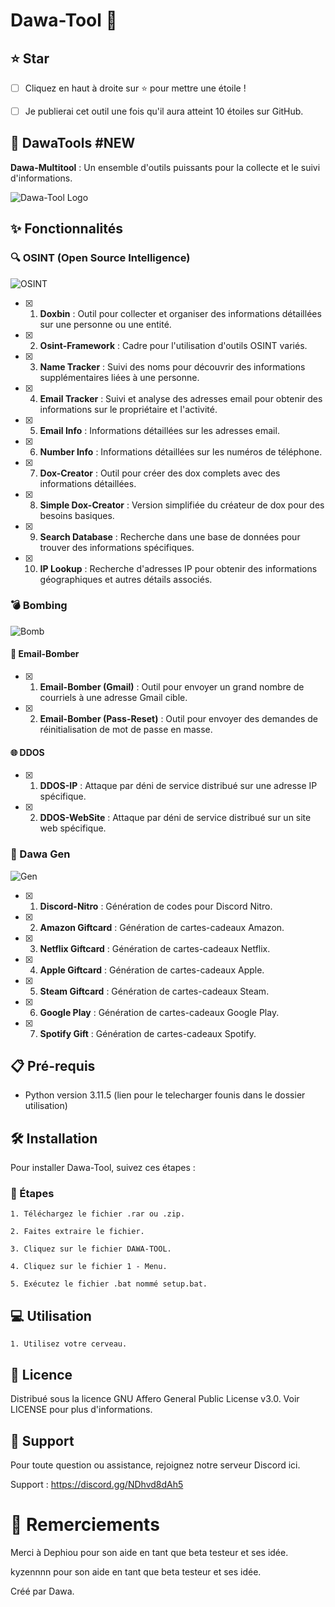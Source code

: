 # Dawa-Tool 🚀


## **⭐ Star**

- [ ] Cliquez en haut à droite sur ⭐ pour mettre une étoile !

- [ ] Je publierai cet outil une fois qu'il aura atteint 10 étoiles sur GitHub.

## **🌟 DawaTools #NEW**

**Dawa-Multitool** : Un ensemble d'outils puissants pour la collecte et le suivi d'informations.

![Dawa-Tool Logo](https://cdn.discordapp.com/attachments/1231056887219355688/1254124351729569953/Capture_decran_2024-06-22_192206.png?ex=667afcd1&is=6679ab51&hm=6ef5906497effe7437964f6f96440f08d86a254c4997fd9751ef7731cb013d45&)

## **✨ Fonctionnalités**

### **🔍 OSINT (Open Source Intelligence)**

![OSINT](https://cdn.discordapp.com/attachments/1231056887219355688/1243220817274339400/Capture_decran_2024-05-20_224422.png?ex=667adf1c&is=66798d9c&hm=a2b8c938e1c156d94cfb06a591be7205554e290a9679f531a95b22ed11bda0e7&)

- [x] 1. **Doxbin** : Outil pour collecter et organiser des informations détaillées sur une personne ou une entité.
- [x] 2. **Osint-Framework** : Cadre pour l'utilisation d'outils OSINT variés.
- [x] 3. **Name Tracker** : Suivi des noms pour découvrir des informations supplémentaires liées à une personne.
- [x] 4. **Email Tracker** : Suivi et analyse des adresses email pour obtenir des informations sur le propriétaire et l'activité.
- [x] 5. **Email Info** : Informations détaillées sur les adresses email.
- [x] 6. **Number Info** : Informations détaillées sur les numéros de téléphone.
- [x] 7. **Dox-Creator** : Outil pour créer des dox complets avec des informations détaillées.
- [x] 8. **Simple Dox-Creator** : Version simplifiée du créateur de dox pour des besoins basiques.
- [x] 9. **Search Database** : Recherche dans une base de données pour trouver des informations spécifiques.
- [x] 10. **IP Lookup** : Recherche d'adresses IP pour obtenir des informations géographiques et autres détails associés.

### **💣 Bombing**

![Bomb](https://cdn.discordapp.com/attachments/1231056887219355688/1254124445115617310/Capture_decran_2024-06-22_192216.png?ex=667afce8&is=6679ab68&hm=089957ee67bcc1eff679272d64f6b5884af80a1718e76234a2ee02916b19ad88&)

#### **📧 Email-Bomber**

- [x] 1. **Email-Bomber (Gmail)** : Outil pour envoyer un grand nombre de courriels à une adresse Gmail cible.
- [x] 2. **Email-Bomber (Pass-Reset)** : Outil pour envoyer des demandes de réinitialisation de mot de passe en masse.

#### **🌐 DDOS**

- [x] 1. **DDOS-IP** : Attaque par déni de service distribué sur une adresse IP spécifique.
- [x] 2. **DDOS-WebSite** : Attaque par déni de service distribué sur un site web spécifique.

### **🎁 Dawa Gen**

![Gen](https://cdn.discordapp.com/attachments/1231056887219355688/1254124455568085156/Capture_decran_2024-06-22_192222.png?ex=667afcea&is=6679ab6a&hm=af439b3fea434692491159296ebd423891373e78ab9e0a3ec0a6766fa14688fe&)

- [x] 1. **Discord-Nitro** : Génération de codes pour Discord Nitro.
- [x] 2. **Amazon Giftcard** : Génération de cartes-cadeaux Amazon.
- [x] 3. **Netflix Giftcard** : Génération de cartes-cadeaux Netflix.
- [x] 4. **Apple Giftcard** : Génération de cartes-cadeaux Apple.
- [x] 5. **Steam Giftcard** : Génération de cartes-cadeaux Steam.
- [x] 6. **Google Play** : Génération de cartes-cadeaux Google Play.
- [x] 7. **Spotify Gift** : Génération de cartes-cadeaux Spotify.
 
## **📋 Pré-requis**

- Python version 3.11.5 (lien pour le telecharger founis dans le dossier utilisation)

## **🛠️ Installation**

Pour installer Dawa-Tool, suivez ces étapes :

### **🚀 Étapes**
```
1. Téléchargez le fichier .rar ou .zip.
```
```
2. Faites extraire le fichier.
```
```
3. Cliquez sur le fichier DAWA-TOOL.
```
```
4. Cliquez sur le fichier 1 - Menu.
```
```
5. Exécutez le fichier .bat nommé setup.bat.
```
## **💻 Utilisation**

```
1. Utilisez votre cerveau.
```

## **:scroll: Licence**

Distribué sous la licence GNU Affero General Public License v3.0. Voir LICENSE pour plus d'informations.

## **:speech_balloon: Support**

Pour toute question ou assistance, rejoignez notre serveur Discord ici.

Support : https://discord.gg/NDhvd8dAh5

# **:pray: Remerciements**

Merci à Dephiou pour son aide en tant que beta testeur et ses idée.

kyzennnn pour son aide en tant que beta testeur et ses idée.

Créé par Dawa.
